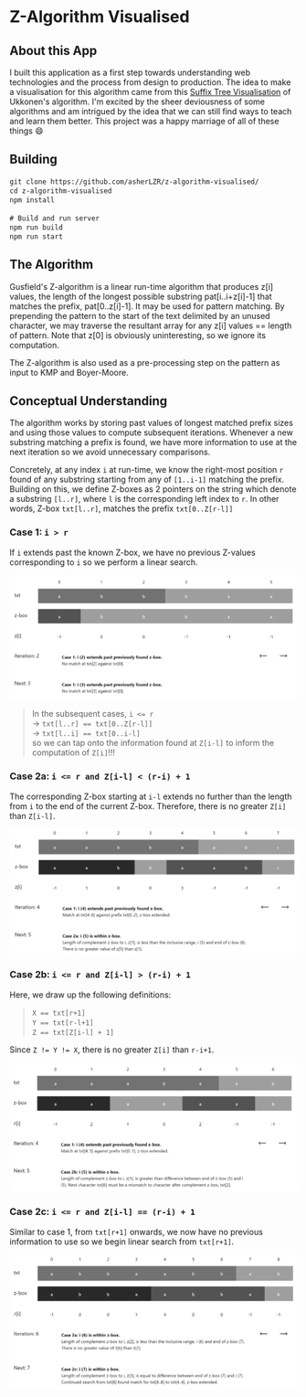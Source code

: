 # Z-Algorithm Visualised

## About this App
I built this application as a first step towards understanding web technologies and the process from design to production. The idea to make a visualisation for this algorithm came from this [Suffix Tree Visualisation](http://brenden.github.io/ukkonen-animation/) of Ukkonen's algorithm. I'm excited by the sheer deviousness of some algorithms and am intrigued by the idea that we can still find ways to teach and learn them better. This project was a happy marriage of all of these things 😄

## Building
```
git clone https://github.com/asherLZR/z-algorithm-visualised/
cd z-algorithm-visualised
npm install

# Build and run server
npm run build
npm run start
```

## The Algorithm
Gusfield's Z-algorithm is a linear run-time algorithm that produces z[i] values, the length of the longest possible substring pat[i..i+z[i]-1] that matches the prefix, pat[0..z[i]-1]. It may be used for pattern matching. By prepending the pattern to the start of the text delimited by an unused character, we may traverse the resultant array for any z[i] values == length of pattern. Note that z[0] is obviously uninteresting, so we ignore its computation. 

The Z-algorithm is also used as a pre-processing step on the pattern as input to KMP and Boyer-Moore.

## Conceptual Understanding
The algorithm works by storing past values of longest matched prefix sizes and using those values to compute subsequent iterations. Whenever a new substring matching a prefix is found, we have more information to use at the next iteration so we avoid unnecessary comparisons.

Concretely, at any index `i` at run-time, we know the right-most position `r` found of any substring starting from any of `[1..i-1]` matching the prefix. Building on this, we define Z-boxes as 2 pointers on the string which denote a substring `[l..r]`, where `l` is the corresponding left index to `r`. In other words, Z-box `txt[l..r]`, matches the prefix `txt[0..Z[r-l]]`

### Case 1: `i > r`
If `i` extends past the known Z-box, we have no previous Z-values corresponding to `i` so we perform a linear search.

![alt text](./screenshots/case1.png "Logo Title Text 1")

> In the subsequent cases, `i <= r`  
> → `txt[l..r] == txt[0..Z[r-l]]`  
> → `txt[l..i] == txt[0..i-l]`  
> so we can tap onto the information found at `Z[i-l]` to inform the computation of `Z[i]`!!!

### Case 2a: `i <= r and Z[i-l] < (r-i) + 1`
The corresponding Z-box starting at `i-l` extends no further than the length from `i` to the end of the current Z-box. Therefore, there is no greater `Z[i]` than `Z[i-l]`.

![alt text](./screenshots/case2a.png "Logo Title Text 1")

### Case 2b: `i <= r and Z[i-l] > (r-i) + 1`
Here, we draw up the following definitions:

> `X == txt[r+1]`  
> `Y == txt[r-l+1]`  
> `Z == txt[Z[i-l] + 1]`

Since `Z != Y != X`, there is no greater `Z[i]` than `r-i+1`.

![alt text](./screenshots/case2b.png "Logo Title Text 1")

### Case 2c: `i <= r and Z[i-l] == (r-i) + 1`
Similar to case 1, from `txt[r+1]` onwards, we now have no previous information to use so we begin linear search from `txt[r+1]`.

![alt text](./screenshots/case2c.png "Logo Title Text 1")
